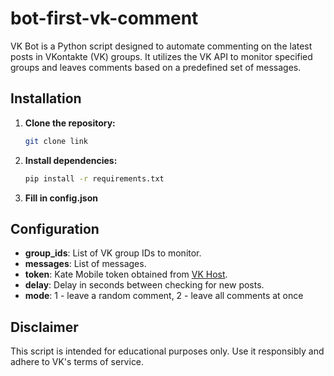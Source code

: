 # bot-first-vk-comment

VK Bot is a Python script designed to automate commenting on the latest posts in VKontakte (VK) groups. It utilizes the VK API to monitor specified groups and leaves comments based on a predefined set of messages.

## Installation

1. **Clone the repository:**

   ```bash
   git clone link
   
2. **Install dependencies:**

   ```bash
   pip install -r requirements.txt

3. **Fill in config.json**
    
## Configuration

- **group_ids**: List of VK group IDs to monitor.
- **messages**: List of messages.
- **token**: Kate Mobile token obtained from [VK Host](https://vkhost.github.io/).
- **delay**: Delay in seconds between checking for new posts.
- **mode**: 1 - leave a random comment, 2 - leave all comments at once
## Disclaimer

This script is intended for educational purposes only. Use it responsibly and adhere to VK's terms of service.

